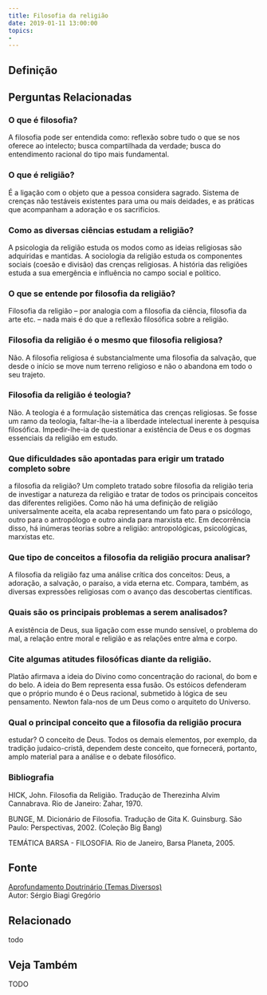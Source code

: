 ```yaml
---
title: Filosofia da religião
date: 2019-01-11 13:00:00
topics: 
- 
---
```


## Definição


## Perguntas Relacionadas

### O que é filosofia?
A filosofia pode ser entendida como: reflexão sobre tudo o que se nos
oferece ao intelecto; busca compartilhada da verdade; busca do
entendimento racional do tipo mais fundamental.

### O que é religião?
É a ligação com o objeto que a pessoa considera sagrado. Sistema de
crenças não testáveis existentes para uma ou mais deidades, e as
práticas que acompanham a adoração e os sacrifícios.

### Como as diversas ciências estudam a religião?
A psicologia da religião estuda os modos como as ideias religiosas são
adquiridas e mantidas. A sociologia da religião estuda os componentes
sociais (coesão e divisão) das crenças religiosas. A história das
religiões estuda a sua emergência e influência no campo social e
político.

### O que se entende por filosofia da religião?
Filosofia da religião – por analogia com a filosofia da ciência,
filosofia da arte etc. – nada mais é do que a reflexão filosófica sobre
a religião.

### Filosofia da religião é o mesmo que filosofia religiosa?
Não. A filosofia religiosa é substancialmente uma filosofia da salvação,
que desde o início se move num terreno religioso e não o abandona em
todo o seu trajeto.

### Filosofia da religião é teologia?
Não. A teologia é a formulação sistemática das crenças religiosas. Se
fosse um ramo da teologia, faltar-lhe-ia a liberdade intelectual
inerente à pesquisa filosófica. Impedir-lhe-ia de questionar a
existência de Deus e os dogmas essenciais da religião em estudo.

### Que dificuldades são apontadas para erigir um tratado completo sobre
a filosofia da religião?
Um completo tratado sobre filosofia da religião teria de investigar a
natureza da religião e tratar de todos os principais conceitos das
diferentes religiões. Como não há uma definição de religião
universalmente aceita, ela acaba representando um fato para o psicólogo,
outro para o antropólogo e outro ainda para marxista etc. Em decorrência
disso, há inúmeras teorias sobre a religião: antropológicas,
psicológicas, marxistas etc.

### Que tipo de conceitos a filosofia da religião procura analisar?
A filosofia da religião faz uma análise crítica dos conceitos: Deus, a
adoração, a salvação, o paraíso, a vida eterna etc. Compara, também, as
diversas expressões religiosas com o avanço das descobertas científicas.

### Quais são os principais problemas a serem analisados?
A existência de Deus, sua ligação com esse mundo sensível, o problema do
mal, a relação entre moral e religião e as relações entre alma e corpo.

### Cite algumas atitudes filosóficas diante da religião.

Platão afirmava a ideia do Divino como concentração do racional, do bom
e do belo. A ideia do Bem representa essa fusão. Os estóicos defenderam
que o próprio mundo é o Deus racional, submetido à lógica de seu
pensamento. Newton fala-nos de um Deus como o arquiteto do Universo.

### Qual o principal conceito que a filosofia da religião procura
estudar?
O conceito de Deus. Todos os demais elementos, por exemplo, da tradição
judaico-cristã, dependem deste conceito, que fornecerá, portanto, amplo
material para a análise e o debate filosófico.


### Bibliografia
HICK, John. Filosofia da Religião. Tradução de Therezinha Alvim
Cannabrava. Rio de Janeiro: Zahar, 1970.

BUNGE, M. Dicionário de Filosofia. Tradução de Gita K. Guinsburg.
São Paulo: Perspectivas, 2002. (Coleção Big Bang)

TEMÁTICA BARSA - FILOSOFIA. Rio de Janeiro, Barsa Planeta, 2005.

## Fonte
[Aprofundamento Doutrinário (Temas Diversos)](https://sites.google.com/view/aprofundamentodoutrinario/filosofia-da-religião)  
Autor: Sérgio Biagi Gregório



## Relacionado
todo

## Veja Também
TODO


